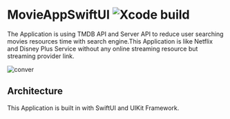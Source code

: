 # MovieAppSwiftUI ![Xcode build](https://github.com/Dimillian/MovieSwiftUI/workflows/Xcode%20build/badge.svg?branch=master)

The Application is using TMDB API and Server API to reduce user searching movies resources time with search engine.This Application is like Netflix and Disney Plus Service without any online streaming resource but streaming provider link.

![conver](https://github.com/RyanTokManMokMTM/MovieAppSwiftUI/blob/main/AppImages/AppImg.png)

## Architecture
This Application is built in with SwiftUI and UIKit Framework.
